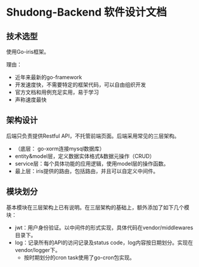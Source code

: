 # Shudong-Backend 软件设计文档



## 技术选型

使用Go-iris框架。 

理由：

- 近年来最新的go-framework
- 开发速度快，不需要特定的框架代码，可以自由组织开发
- 官方文档和用例充足实用，易于学习
- 声称速度最快



## 架构设计

后端只负责提供Restful API，不托管前端页面。后端采用常见的三层架构。

- （底层： go-xorm连接mysql数据库）
- entity&model层，定义数据实体格式&数据元操作（CRUD）
- service层：每个具体功能的应用逻辑，使用model层的操作函数。
- 最上层：iris提供的路由，包括路由，并且可以自定义中间件。



## 模块划分

基本模块在三层架构上已有说明。在三层架构的基础上，额外添加了如下几个模块：

- jwt：用户身份验证。以中间件的形式实现，具体代码在vendor/middlewares目录下。
- log：记录所有的API的访问记录及status code，log内容按日期划分。实现在vendor/logger下。
  - 按时期划分的cron task使用了go-cron包实现。



